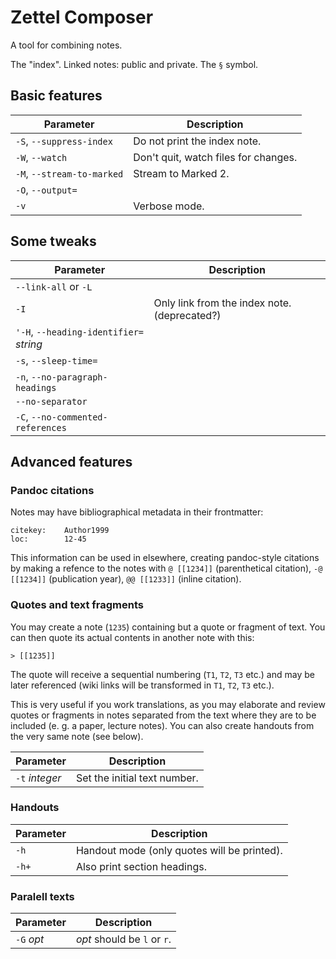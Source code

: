 # Zettel Composer

A tool for combining notes.

The "index". Linked notes: public and private. The `§` symbol. 

## Basic features

| Parameter                  | Description                          |
| ----------                 | ----------                           |
| `-S`, `--suppress-index`        | Do not print the index note.         |
| `-W`, `--watch`            | Don't quit, watch files for changes. |
| `-M`, `--stream-to-marked` | Stream to Marked 2.                  |
| `-O`, `--output=`          |                                      |
| `-v`                       | Verbose mode.                        |


## Some tweaks

| Parameter                               | Description                                  |
| ----------                              | ----------                                   |
| `--link-all` or `-L`                    |                                              |
| `-I`                                    | Only link from the index note. (deprecated?) |
| `'-H`, `--heading-identifier=` *string* |                                              |
| `-s`, `--sleep-time=`                   |                                              |
| `-n`, `--no-paragraph-headings`         |                                              |
| `--no-separator`                        |                                              |
| `-C`, `--no-commented-references`       |                                              |


## Advanced features

### Pandoc citations ###

Notes may have bibliographical metadata in their frontmatter:

```
citekey:	Author1999
loc:		12-45
```

This information can be used in elsewhere, creating  pandoc-style citations by making a refence to the notes with `@ [[1234]]` (parenthetical citation), `-@ [[1234]]` (publication year), `@@ [[1233]]` (inline citation).


### Quotes and text fragments ###


You may create a note (`1235`) containing but a quote or fragment of text. You can then quote its actual contents in another note with this:

```
> [[1235]]
```

The quote will receive a sequential numbering (`T1`, `T2`, `T3` etc.) and may be later referenced (wiki links will be transformed in `T1`, `T2`, `T3` etc.).

This is very useful if you work translations, as you may elaborate and review quotes or fragments in notes separated from the text where they are to be included (e. g. a paper, lecture notes). You can also create handouts from the very same note (see below).


| Parameter      | Description                  |
| ----------     | ----------                   |
| `-t` *integer* | Set the initial text number. |



### Handouts ###

| Parameter | Description                                 |
| --------- | ----------                                  |
| `-h`      | Handout mode (only quotes will be printed). |
| `-h+`     | Also print section headings.                |


### Paralell texts ###

| Parameter  | Description                  |
| ---------  | ----------                   |
| `-G` *opt* | *opt* should be `l` or  `r`. |

